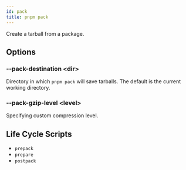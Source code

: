 ```yaml
---
id: pack
title: pnpm pack
---
```


Create a tarball from a package.

## Options

### --pack-destination &lt;dir\>

Directory in which `pnpm pack` will save tarballs. The default is the current working directory.

### --pack-gzip-level &lt;level\>

Specifying custom compression level.

## Life Cycle Scripts

* `prepack`
* `prepare`
* `postpack`
